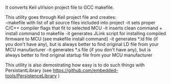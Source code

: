 It converts Keil uVision project file to GCC makefile.

This utility goes through Keil project file and creates:<br />
  -makefile with list of all source files included into project
  -it sets proper C/C++ compiler flags that fit to selected MCU
  -it inserts clean command + install command to makefile
  -it generates JLink script for installing compiled firmware to MCU (see makefile install command)
  -it generates *.ld file (if you don't have any), but is always better to find original LD file from your MCU manufacturer
  -it generates *.s  file (if you don't have any), but is always better to find original startup file from your MCU manufacturer

This utility is also demostrating how easy is to do such things with PersistantLibrary (see https://github.com/embedded-tools/PersistenceLibrary )

  
